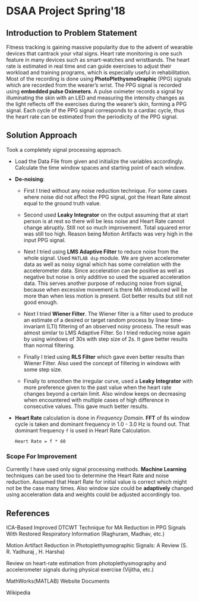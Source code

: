 # DSAA Project Spring'18

## Introduction to Problem Statement

Fitness tracking is gaining massive popularity due to the advent of wearable devices that cantrack your vital signs. Heart rate monitoring is one such feature in many devices such as smart-watches and wristbands. The heart rate is estimated in real time and can guide exercises to adjust their workload and training programs, which is especially useful in rehabilitation.
Most of the recording is done using **PhotoPlethysmoGraphic** (PPG) signals which are recorded from the wearer’s wrist. The PPG signal is recorded using **embedded pulse Oximeters**. A pulse oximeter records a signal by illuminating the skin with an LED and measuring the intensity changes as the light reflects off the exercises during the wearer’s skin, forming a PPG signal. Each cycle of the PPG signal corresponds to a cardiac cycle, thus the heart rate can be estimated from the periodicity of the PPG signal.

## Solution Approach

Took a completely signal processing approach.

 - Load the Data File from given and initialize the variables accordingly. Calculate
   the time window spaces and starting point of each window.

 - **De-noising**:

 	- First I tried without any noise reduction technique. For some cases where noise did not affect the PPG signal, got the Heart Rate almost equal to the ground truth value.

	- Second used **Leaky Integrator** on the output assuming that at start person is at rest so there will be less noise and Heart Rate cannot change abruptly. Still not so much improvement. Total squared error was still too high. Reason being Motion Artifacts was very high in the input PPG signal.

	- Next I tried using **LMS Adaptive Filter** to reduce noise from the whole signal. Used ```MATLAB dsp``` module. We are given accelerometer data as well as noisy signal which has some correlation with the accelerometer data. Since acceleration can be positive as well as negative but noise is only additive so used the squared acceleration data. This serves another purpose of reducing noise from signal, because when excessive movement is there MA introduced will be more than when less motion is present. Got better results but still not good enough.

	- Next I tried **Wiener Filter**. The Wiener filter is a filter used to produce an estimate of a desired or target random process by linear time-invariant (LTI) filtering of an observed noisy process. The result was almost similar to LMS Adaptive Filter. So I tried reducing noise again by using windows of 30s with step size of 2s. It gave better results than normal filtering.

	- Finally I tried using **RLS Filter** which gave even better results than Wiener Filter. Also used the concept of filtering in windows with some step size.

	- Finally to smoothen the irregular curve, used a **Leaky Integrator** with more preference given to the past value when the heart rate changes beyond a certain limit. Also window keeps on decreasing when encountered with multiple cases of high difference in consecutive values. This gave much better results.

  - **Heart Rate** calculation is done in *Frequency Domain*. **FFT** of 8s window cycle is taken and dominant frequency in 1.0 - 3.0 Hz is found out. That dominant frequency ```f``` is used in Heart Rate Calculation.
	```
	Heart Rate = f * 60
	```

### Scope For Improvement

Currently I have used only signal processing methods. **Machine Learning** techniques can be used too to determine the Heart Rate and noise reduction. Assumed that Heart Rate for initial value is  correct which might not be the case many times. Also window size could be **adaptively** changed using acceleration data and weights could be adjusted accordingly too.

## References

ICA-Based Improved DTCWT Technique for MA Reduction in PPG Signals With Restored
Respiratory Information (Raghuram, Madhav, etc.)

Motion Artifact Reduction in Photoplethysmographic Signals: A Review
(S. R. Yadhuraj , H. Harsha)

Review on heart-rate estimation from photoplethysmography and accelerometer
signals during physical exercise (Vijitha, etc.)

MathWorks(MATLAB) Website Documents

Wikipedia
